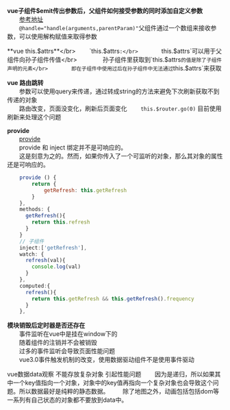 **vue子组件$emit传出参数后，父组件如何接受参数的同时添加自定义参数**</br>
　　[参考地址](https://blog.csdn.net/u010007013/article/details/100134803)</br>
　　```@handle="handle(arguments,parentParam)"```父组件通过一个数组来接收参数，可以使用解构赋值来取得参数</br>

**vue this.$attrs**</br>
　　`this.$attrs`:</br>
　　　　`this.$attrs`可以用于父组件向孙子组件传值</br>
　　　　孙子组件里获取到`this.$attrs`的值是除了子组件声明的元素</br>
　　　　即在子组件中使用过后在孙子组件中无法通过`this.$attrs`来获取</br>

**vue 路由跳转**</br>
　　参数可以使用query来传递，通过转成string的方法来避免下次刷新获取不到传递的对象</br>
　　路由改变，页面没变化，刷新后页面变化
　　`this.$router.go(0)` 目前使用刷新来处理这个问题</br>

**provide**</br>
　　[provide](https://blog.csdn.net/qq_39075021/article/details/106767357)</br>
　　provide 和 inject 绑定并不是可响应的。</br>
　　这是刻意为之的。然而，如果你传入了一个可监听的对象，那么其对象的属性还是可响应的。</br>
```javascript
	provide () {
		return {
			getRefresh: this.getRefresh
		}
	},
	methods: {
      getRefresh(){
        return this.refresh
      }
    }
	// 子组件
	inject:['getRefresh'],
	watch: {
	  refresh(val){
		console.log(val)
	  }
	},
	computed:{
	  refresh(){
		return this.getRefresh && this.getRefresh().frequency
	  }
	},
```

**模块销毁后定时器是否还存在**</br>
　　事件监听在vue中是挂在window下的</br>
　　随着组件的注销并不会被销毁</br>
　　过多的事件监听会导致页面性能问题</br>
　　vue3.0事件触发机制的改变，使用数据驱动组件不是使用事件驱动</br>

vue数据data观察  不能存放复杂对象  引起性能问题
　　因为是递归，所以如果其中一个key值指向一个对象，对象中的key值再指向一个复杂对象也会导致这个问题。所以数据最好是纯粹的静态数据。
　　除了地图之外，动画包括包括dom等一系列有自己状态的对象都不要放到data中。

